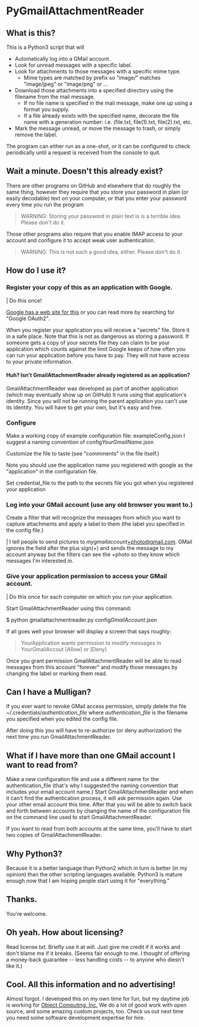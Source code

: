 # PyGmailAttachmentReader

## What is this?

This is a Python3 script that will
* Automatically log into a GMail account.
* Look for unread messages with a specific label.
* Look for attachments to those messages with a specific mime type.
    * Mime types are matched by prefix so "image/" matches "image/jpeg" or
      "image/png" or ...
* Download those attachments into a specified directory using the filename
  from the mail message.
    * If no file name is specified in the mail message, make one up using a format
    you supply.
    * If a file already exists with the specified name, decorate the file name with 
    a generation number: i.e. (file.txt, file(1).txt, file(2).txt, etc.
* Mark the message unread, or move the message to trash, or simply remove the label.

The program can either run as a one-shot, or it can be configured to check periodically
until a request is received from the console to quit.

## Wait a minute.  Doesn't this already exist?

There are other programs on GitHub and elsewhere that do roughly the same thing,
however they require that you store your password in plain (or easily decodable)
text on your computer, or that you enter your password every time you run the program

> WARNING: Storing your password in plain text is is a terrible idea.  Please don't do it.

Those other programs also require that you enable IMAP access to your account and
configure it to accept weak user authentication.

> WARNING: This is not such a good idea, either.  Please don't do it.

## How do I use it?

### Register your copy of this as an application with Google.

| Do this once!

[Google has a web site for this](https://console.developers.google.com/apis/dashboard)
or you can read more by searching for "Google OAuth2".

When you register your application you will receive a "secrets" file.  Store it
in a safe place.  Note that this is not as dangerous as storing a password.  If
someone gets a copy of your secrets file they can claim to be your application
which counts against the limit Google keeps of how often you can run your application
before you have to pay.  They will *not* have access to your private information.

#### Huh? Isn't GmailAttachmentReader already registered as an application?

GmailAttachmentReader was developed as part of another application (which may eventually show up on GitHub)
It runs using that application's identity.  Since you will not be running the parent application
you can't use its identity.  You will have to get your own, but it's easy and free.

### Configure

Make a working copy of example configuration file: exampleConfig.json
I suggest a naming convention of config*YourGmailName*.json

Customize the file to taste (see "commments" in the file itself.)

Note you should use the application name you registered with google as the
"application" in the configuration file.

Set credential_file to the path to the secrets file you got when
you registered your application

### Log into your GMail account (use any old browser you want to.)
Create a filter that will recognize the messages from which you want to
capture attachments and apply a label to them (the label you specified
in the config file.)

| I tell people to send pictures to *mygmailaccount*+photo@gmail.com.  GMail
ignores the field after the plus sign(+) and sends the message to my account
anyway but the filters can see the +photo so they know which messages I'm
interested in.   

### Give your application permission to access your GMail account.

| Do this once for each computer on which you run your application.

Start GmailAttachmentReader using this command:

 $ python gmailattachmentreader.py config*GmailAccount*.json

If all goes well your browser will display a screen that says roughly:

> YourApplication wants permission to modify messages in YourGmailAccout
   [Allow] or [Deny]

Once you grant permission GmailAttachmentReader will be able to read messages from this account
"forever" and modify those messages by changing the label or marking them read.

## Can I have a Mulligan?

If you ever want to revoke GMail access permission, simply delete the file
~/.credentials/*authentication_file* where *authentication_file* is the
filename you specified when you edited the config file.

After doing this you will have to re-authorize (or deny authorization) the next
time you run GmailAttachmentReader.

## What if I have more than one GMail account I want to read from?

Make a new configuration file and use a different name for the authentication_file
(that's why I suggested the naming convention that includes your email account name.)
Start GmailAttachmentReader and when it can't find the authentication process, it
will ask permission again.  Use your other email account this time.   After that
you will be able to switch back and forth between accounts by changing the
name of the configuration file on the command line used to start GmailAttachmentReader.

If you want to read from both accounts at the same time, you'll have to start
two copies of GmailAttachmentReader.

## Why Python3?

Because it is a better language than Python2 which in turn is better (in my opinion) than
the other scripting languages available.  Python3 is mature enough now that I
am hoping people start using it for "everything."

## Thanks.

You're welcome.

## Oh yeah.  How about licensing?

Read license.txt.   Briefly use it at will.  Just give me credit if it works and
don't blame me if it breaks.  (Seems fair enough to me.  I thought of offering a
money-back guarantee -- less handling costs -- to anyone who diesn't like it.)

## Cool.  All this information and no advertising!

Almost forgot.  I developed this on my own time for fun, but my daytime job is working
for [Object Computing, Inc.](http://ociweb.com/)  We do
a lot of good work with open source, and some amazing custom projects, too.  Check us
out next time you need some software development expertise for hire.  
